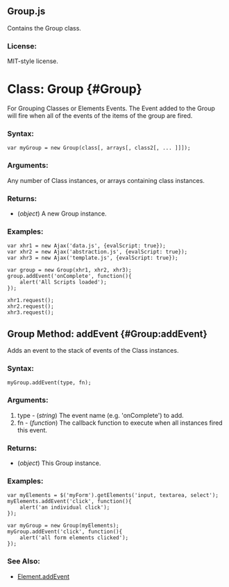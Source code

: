 Group.js
--------

Contains the Group class.

### License:

MIT-style license.



Class: Group {#Group}
=====================

For Grouping Classes or Elements Events. The Event added to the Group will fire when all of the events of the items of the group are fired.

### Syntax:

	var myGroup = new Group(class[, arrays[, class2[, ... ]]]);

### Arguments:

Any number of Class instances, or arrays containing class instances.

### Returns:

* (*object*) A new Group instance.

### Examples:

	var xhr1 = new Ajax('data.js', {evalScript: true});
	var xhr2 = new Ajax('abstraction.js', {evalScript: true});
	var xhr3 = new Ajax('template.js', {evalScript: true});

	var group = new Group(xhr1, xhr2, xhr3);
	group.addEvent('onComplete', function(){
		alert('All Scripts loaded');
	});

	xhr1.request();
	xhr2.request();
	xhr3.request();



Group Method: addEvent {#Group:addEvent}
----------------------------------------

Adds an event to the stack of events of the Class instances.

###	Syntax:

	myGroup.addEvent(type, fn);

###	Arguments:

1. type - (*string*) The event name (e.g. 'onComplete') to add.
2. fn   - (*function*) The callback function to execute when all instances fired this event.

###	Returns:

* (*object*) This Group instance.

###	Examples:

	var myElements = $('myForm').getElements('input, textarea, select');
	myElements.addEvent('click', function(){
		alert('an individual click');
	});

	var myGroup = new Group(myElements);
	myGroup.addEvent('click', function(){
		alert('all form elements clicked');
	});

###	See Also:

- [Element.addEvent][]



[Element.addEvent]: /Element/Element.Event#addEvent